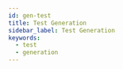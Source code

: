 ```yaml
---
id: gen-test
title: Test Generation
sidebar_label: Test Generation
keywords:
  - test
  - generation
---
```


